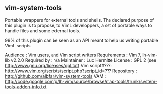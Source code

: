 ## vim-system-tools

Portable wrappers for external tools and shells. The declared purpose of this plugin is to propose, to VimL developpers, a set of portable ways to handle files and some external tools.

99% of this plugin can be seen as an API meant to help us writing portable VimL scripts.

Audience      : Vim users, and Vim script writers
Requirements  : Vim 7, lh-vim-lib v2.2.0
Required by   : n/a
Maintainer    : Luc Hermitte
License       : GPL 2 (see http://www.gnu.org/licenses/gpl.txt)
Vim script#???: http://www.vim.org/scripts/script.php?script_id=???
Repository    : http://github.com/albfan/vim-system-tools
VAM           :
	http://code.google.com/p/lh-vim/source/browse/map-tools/trunk/system-tools-addon-info.txt
